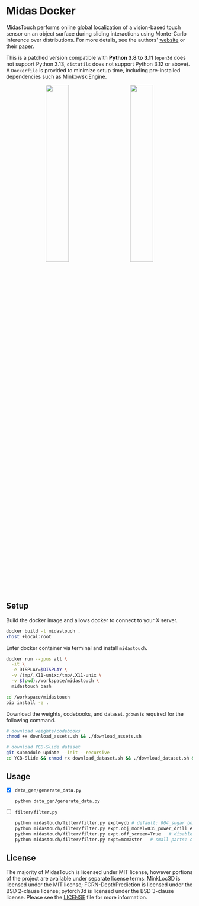 # Midas Docker

MidasTouch performs online global localization of a vision-based touch sensor on an object surface during sliding interactions using Monte-Carlo inference over distributions. For more details, see the authors' <a href="https://suddhu.github.io/midastouch-tactile/">website</a> or their <a href="https://openreview.net/forum?id=JWROnOf4w-K">paper</a>.

This is a patched version compatible with **Python 3.8 to 3.11** (`open3d` does not support Python 3.13, `distutils` does not support Python 3.12 or above). A `Dockerfile` is provided to minimize setup time, including pre-installed dependencies such as MinkowskiEngine.

<div align="center">
  <img src=".github/power_drill_ycb_slide.png"
  width="35%"> &nbsp;&nbsp;&nbsp;&nbsp;&nbsp; &nbsp;&nbsp;&nbsp;&nbsp;&nbsp;
    <img src=".github/power_drill_train_data.png"
  width="35%">
</div>

## Setup

Build the docker image and allows docker to connect to your X server.

```bash
docker build -t midastouch .
xhost +local:root
```

Enter docker container via terminal and install `midastouch`.

```bash
docker run --gpus all \
  -it \
  -e DISPLAY=$DISPLAY \
  -v /tmp/.X11-unix:/tmp/.X11-unix \
  -v $(pwd):/workspace/midastouch \
  midastouch bash

cd /workspace/midastouch
pip install -e .
```

Download the weights, codebooks, and dataset. `gdown` is required for the following command.

```bash
# download weights/codebooks
chmod +x download_assets.sh && ./download_assets.sh

# download YCB-Slide dataset
git submodule update --init --recursive
cd YCB-Slide && chmod +x download_dataset.sh && ./download_dataset.sh && cd ..
```

## Usage

- [x] `data_gen/generate_data.py`

  ```bash
  python data_gen/generate_data.py
  ```

- [ ] `filter/filter.py`
  ```bash
  python midastouch/filter/filter.py expt=ycb # default: 004_sugar_box log 0
  python midastouch/filter/filter.py expt.obj_model=035_power_drill expt.log_id=3 # 035_power_drill log 3
  python midastouch/filter/filter.py expt.off_screen=True   # disable visualization
  python midastouch/filter/filter.py expt=mcmaster   # small parts: cotter-pin log 0
  ```

## License

The majority of MidasTouch is licensed under MIT license, however portions of the project are available under separate license terms: MinkLoc3D is licensed under the MIT license; FCRN-DepthPrediction is licensed under the BSD 2-clause license; pytorch3d is licensed under the BSD 3-clause license. Please see the [LICENSE](LICENSE) file for more information.
